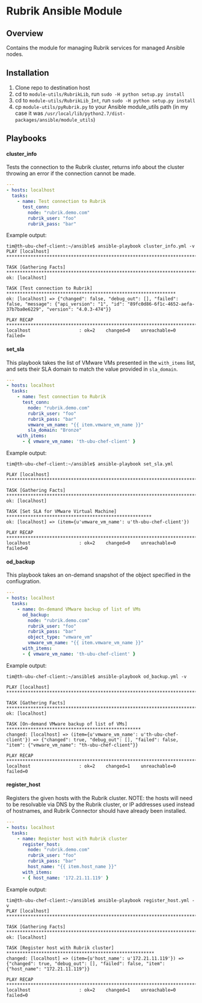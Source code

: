 # Rubrik Ansible Module

## Overview

Contains the module for managing Rubrik services for managed Ansible nodes.

## Installation

1. Clone repo to destination host
1. cd to `module-utils/RubrikLib`, run `sudo -H python setup.py install`
1. cd to `module-utils/RubrikLib_Int`, run `sudo -H python setup.py install`
1. cp `module-utils/pyRubrik.py` to your Ansible module_utils path (in my case it was `/usr/local/lib/python2.7/dist-packages/ansible/module_utils`)

## Playbooks

#### cluster_info

Tests the connection to the Rubrik cluster, returns info about the cluster throwing an error if the connection cannot be made.

```yaml
---
- hosts: localhost
  tasks:
    - name: Test connection to Rubrik 
      test_conn:
        node: "rubrik.demo.com"
        rubrik_user: "foo"
        rubrik_pass: "bar"
```

Example output:

```
tim@th-ubu-chef-client:~/ansible$ ansible-playbook cluster_info.yml -v
PLAY [localhost] *******************************************************************************
                                      
TASK [Gathering Facts] *************************************************************************
ok: [localhost]                                                                                                                                                 

TASK [Test connection to Rubrik] ***************************************************************
ok: [localhost] => {"changed": false, "debug_out": [], "failed": false, "message": {"api_version": "1", "id": "89fc0d86-6f1c-4652-aefa-37b7ba0e6229", "version": "4.0.3-474"}}                        

PLAY RECAP *************************************************************************************
localhost                  : ok=2    changed=0    unreachable=0    failed=
```

#### set_sla

This playbook takes the list of VMware VMs presented in the `with_items` list, and sets their SLA domain to match the value provided in `sla_domain`.

```yaml
---
- hosts: localhost
  tasks:
    - name: Test connection to Rubrik 
      test_conn:
        node: "rubrik.demo.com"
        rubrik_user: "foo"
        rubrik_pass: "bar"
        vmware_vm_name: "{{ item.vmware_vm_name }}"
        sla_domain: "Bronze"
    with_items:
      - { vmware_vm_name: 'th-ubu-chef-client' }
```

Example output:

```none
tim@th-ubu-chef-client:~/ansible$ ansible-playbook set_sla.yml

PLAY [localhost] *******************************************************************************

TASK [Gathering Facts] *************************************************************************
ok: [localhost]

TASK [Set SLA for VMware Virtual Machine] ******************************************************
ok: [localhost] => (item={u'vmware_vm_name': u'th-ubu-chef-client'})

PLAY RECAP *************************************************************************************
localhost                  : ok=2    changed=0    unreachable=0    failed=0                                   
```

#### od_backup

This playbook takes an on-demand snapshot of the object specified in the confiugration.

```yaml
---
- hosts: localhost
  tasks:
    - name: On-demand VMware backup of list of VMs 
      od_backup:
        node: "rubrik.demo.com"
        rubrik_user: "foo"
        rubrik_pass: "bar"
        object_type: "vmware_vm"
        vmware_vm_name: "{{ item.vmware_vm_name }}"
      with_items:
      - { vmware_vm_name: 'th-ubu-chef-client' }
```

Example output:

```none
tim@th-ubu-chef-client:~/ansible$ ansible-playbook od_backup.yml -v

PLAY [localhost] *******************************************************************************

TASK [Gathering Facts] *************************************************************************
ok: [localhost]

TASK [On-demand VMware backup of list of VMs] **************************************************
changed: [localhost] => (item={u'vmware_vm_name': u'th-ubu-chef-client'}) => {"changed": true, "debug_out": [], "failed": false, "item": {"vmware_vm_name": "th-ubu-chef-client"}}

PLAY RECAP *************************************************************************************
localhost                  : ok=2    changed=1    unreachable=0    failed=0
```

#### register_host

Registers the given hosts with the Rubrik cluster. NOTE: the hosts will need to be resolvable via DNS by the Rubrik cluster, or IP addresses used instead of hostnames, and Rubrik Connector should have already been installed.

```yaml
---
- hosts: localhost
  tasks:
    - name: Register host with Rubrik cluster 
      register_host:
        node: "rubrik.demo.com"
        rubrik_user: "foo"
        rubrik_pass: "bar"
        host_name: "{{ item.host_name }}"
      with_items:
      - { host_name: '172.21.11.119' }
```

Example output:

```none
tim@th-ubu-chef-client:~/ansible$ ansible-playbook register_host.yml -v
PLAY [localhost] *******************************************************************************

TASK [Gathering Facts] *************************************************************************
ok: [localhost]

TASK [Register host with Rubrik cluster] *******************************************************
changed: [localhost] => (item={u'host_name': u'172.21.11.119'}) => {"changed": true, "debug_out": [], "failed": false, "item": {"host_name": "172.21.11.119"}}  

PLAY RECAP *************************************************************************************
localhost                  : ok=2    changed=1    unreachable=0    failed=0                                                                                     
```